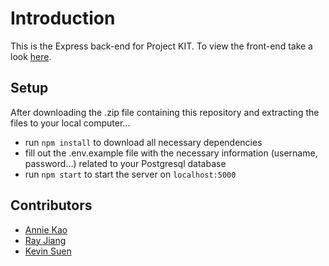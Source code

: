 # Introduction
This is the Express back-end for Project KIT. To view the front-end take a look [here](https://github.com/anniekao/project-kit).

## Setup
After downloading the .zip file containing this repository and extracting the files to your local computer...
* run `npm install` to download all necessary dependencies
* fill out the .env.example file with the necessary information (username, password...) related to your Postgresql database
* run `npm start` to start the server on `localhost:5000`

## Contributors
* [Annie Kao](https://github.com/anniekao)
* [Ray Jiang](https://github.com/ray1028)
* [Kevin Suen](https://github.com/kvsuen)
